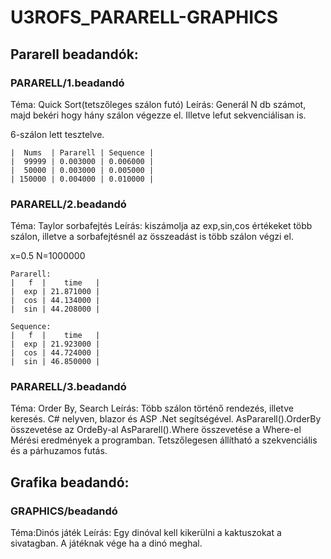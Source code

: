 # U3ROFS_PARARELL-GRAPHICS

## Pararell beadandók:

### PARARELL/1.beadandó

Téma: Quick Sort(tetszőleges szálon futó)
Leírás: Generál N db számot, majd bekéri hogy hány szálon végezze el. Illetve lefut sekvenciálisan is.

6-szálon lett tesztelve.

    |  Nums  | Pararell | Sequence |
    |  99999 | 0.003000 | 0.006000 |
    |  50000 | 0.003000 | 0.005000 |
    | 150000 | 0.004000 | 0.010000 |

### PARARELL/2.beadandó

Téma: Taylor sorbafejtés
Leírás: kiszámolja az exp,sin,cos értékeket több szálon, illetve a sorbafejtésnél az összeadást is több szálon végzi el.

x=0.5 N=1000000

    Pararell:
    |   f  |    time   |
    |  exp | 21.871000 |
    |  cos | 44.134000 |
    |  sin | 44.208000 |

    Sequence:
    |   f  |    time   |
    |  exp | 21.923000 |
    |  cos | 44.724000 |
    |  sin | 46.850000 |

### PARARELL/3.beadandó

Téma: Order By, Search
Leírás: Több szálon történő rendezés, illetve keresés. C# nelyven, blazor és ASP .Net segítségével.
AsPararell().OrderBy összevetése az OrdeBy-al
AsPararell().Where összevetése a Where-el
Mérési eredmények a programban.
Tetszőlegesen állítható a szekvenciális és a párhuzamos futás.

## Grafika beadandó:

### GRAPHICS/beadandó

Téma:Dinós játék
Leírás: Egy dinóval kell kikerülni a kaktuszokat a sivatagban. A játéknak vége ha a dinó meghal.

